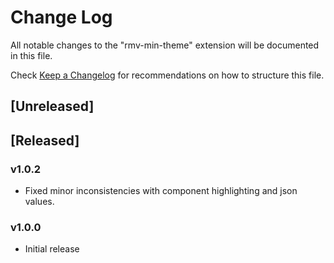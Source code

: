 # Change Log

All notable changes to the "rmv-min-theme" extension will be documented in this file.

Check [Keep a Changelog](http://keepachangelog.com/) for recommendations on how to structure this file.

## [Unreleased]

## [Released]

### v1.0.2
- Fixed minor inconsistencies with component highlighting and json values.

### v1.0.0
- Initial release